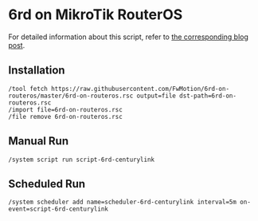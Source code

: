 # 6rd on MikroTik RouterOS

For detailed information about this script, refer to
[the corresponding blog post][blog-post-url].

[blog-post-url]: https://fwmotion.com/blog/networking/2021-08-16-6rd-on-mikrotik-routeros/

## Installation

```routeros
/tool fetch https://raw.githubusercontent.com/FwMotion/6rd-on-routeros/master/6rd-on-routeros.rsc output=file dst-path=6rd-on-routeros.rsc
/import file=6rd-on-routeros.rsc
/file remove 6rd-on-routeros.rsc
```

## Manual Run

```routeros
/system script run script-6rd-centurylink
```

## Scheduled Run

```routeros
/system scheduler add name=scheduler-6rd-centurylink interval=5m on-event=script-6rd-centurylink
```
